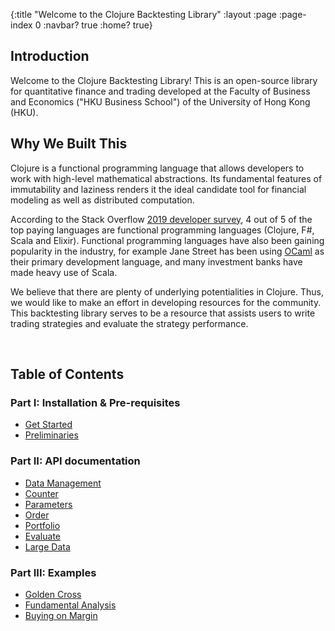 {:title "Welcome to the Clojure Backtesting Library"
 :layout :page
 :page-index 0
 :navbar? true
 :home? true}

## Introduction

Welcome to the Clojure Backtesting Library! This is an open-source library for quantitative finance and trading developed at the Faculty of Business and Economics ("HKU Business School") of the University of Hong Kong (HKU). 

## Why We Built This

Clojure is a functional programming language that allows developers to work with high-level mathematical abstractions. Its fundamental features of immutability and laziness renders it the ideal candidate tool for financial modeling as well as distributed computation. 

According to the Stack Overflow [2019 developer survey](https://insights.stackoverflow.com/survey/2019), 4 out of 5 of the top paying languages are functional programming languages (Clojure, F#, Scala and Elixir). Functional programming languages have also been gaining popularity in the industry, for example Jane Street has been using [OCaml](https://blog.janestreet.com/why-ocaml/) as their primary development language, and many investment banks have made heavy use of Scala.

We believe that there are plenty of underlying potentialities in Clojure. Thus,  we would like to make an effort in developing resources for the community. This backtesting library serves to be a resource that assists users to write trading strategies and evaluate the strategy performance.

<br>

## Table of Contents

### Part I: Installation & Pre-requisites

- [Get Started](./posts/2021-01-27-get-started)
- [Preliminaries](./posts/2021-01-26-preliminaries)

### Part II: API documentation

- [Data Management](./posts/2021-01-25-data-management)
- [Counter](./posts/2021-01-24-counter)
- [Parameters](./posts/2021-01-23-parameters)
- [Order](./posts/2021-01-22-order)
- [Portfolio](./posts/2021-01-21-portfolio)
- [Evaluate](./posts/2021-01-20-evaluate)
- [Large Data](./posts/2021-01-19-large-data)

### Part III: Examples

- [Golden Cross](./posts/2020-12-31-example-golden-cross)
- [Fundamental Analysis](./posts/2020-12-30-example-fundamental-analysis)
- [Buying on Margin](./posts/2020-12-29-example-buying-on-margin)
